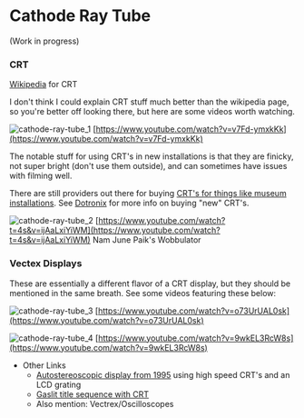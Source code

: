 # Cathode Ray Tube

(Work in progress)

### CRT

[Wikipedia](https://en.wikipedia.org/wiki/Cathode-ray\_tube) for CRT

I don't think I could explain CRT stuff much better than the wikipedia page, so you're better off looking there, but here are some videos worth watching.&#x20;

![cathode-ray-tube_1](../../video_embed_images/cathode-ray-tube_1.jpg) [https://www.youtube.com/watch?v=v7Fd-ymxkKk](https://www.youtube.com/watch?v=v7Fd-ymxkKk)

The notable stuff for using CRT's in new installations is that they are finicky, not super bright (don't use them outside), and can sometimes have issues with filming well.

There are still providers out there for buying [CRT's for things like museum installations](https://www.washingtonpost.com/entertainment/museums/a-guy-in-minnesota-is-the-museum-worlds-answer-to-old-technology/2018/04/19/78cae5aa-3dcd-11e8-8d53-eba0ed2371cc\_story.html). See [Dotronix](https://dotronix.com) for more info on buying "new" CRT's.&#x20;

![cathode-ray-tube_2](../../video_embed_images/cathode-ray-tube_2.jpg) [https://www.youtube.com/watch?t=4s&v=ijAaLxiYiWM](https://www.youtube.com/watch?t=4s&v=ijAaLxiYiWM)
Nam June Paik's Wobbulator


### Vectex Displays

These are essentially a different flavor of a CRT display, but they should be mentioned in the same breath. See some videos featuring these below:

![cathode-ray-tube_3](../../video_embed_images/cathode-ray-tube_3.jpg) [https://www.youtube.com/watch?v=o73UrUAL0sk](https://www.youtube.com/watch?v=o73UrUAL0sk)

![cathode-ray-tube_4](../../video_embed_images/cathode-ray-tube_4.jpg) [https://www.youtube.com/watch?v=9wkEL3RcW8s](https://www.youtube.com/watch?v=9wkEL3RcW8s)



* Other Links
  * [Autostereoscopic display from 1995](http://www-g.eng.cam.ac.uk/3d-displays/camdisp.htm) using high speed CRT's and an LCD grating
  * [Gaslit title sequence with CRT](https://www.anthonyvitagliano.com/project/gaslit)
  * Also mention: Vectrex/Oscilloscopes

